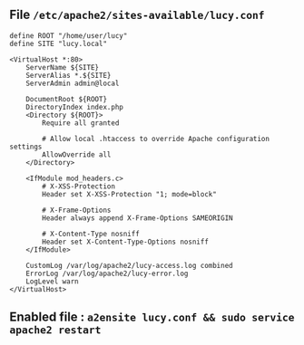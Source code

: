 
## File `/etc/apache2/sites-available/lucy.conf`

```apacheconfig
define ROOT "/home/user/lucy"
define SITE "lucy.local"

<VirtualHost *:80>
	ServerName ${SITE}
	ServerAlias *.${SITE}
	ServerAdmin admin@local

	DocumentRoot ${ROOT}
	DirectoryIndex index.php
	<Directory ${ROOT}>
		Require all granted

		# Allow local .htaccess to override Apache configuration settings
		AllowOverride all
	</Directory>

	<IfModule mod_headers.c>
	    # X-XSS-Protection
	    Header set X-XSS-Protection "1; mode=block"

	    # X-Frame-Options
	    Header always append X-Frame-Options SAMEORIGIN

	    # X-Content-Type nosniff
	    Header set X-Content-Type-Options nosniff
	</IfModule>

	CustomLog /var/log/apache2/lucy-access.log combined
	ErrorLog /var/log/apache2/lucy-error.log
	LogLevel warn
</VirtualHost>
```

## Enabled file :  `a2ensite lucy.conf && sudo service apache2 restart`
